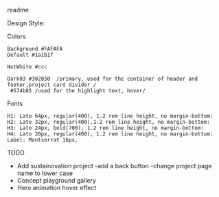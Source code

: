 readme

Design Style:

Colors
    
    Background #FAFAFA
    Default #1a1b1f

    NotWhite #ccc

    Dark03 #302850  /primary, used for the container of header and footer,project card divider /
     #574b85 /used for the highlight text, hover/


Fonts

    H1: Lato 64px, regular(400), 1.2 rem line height, no margin-bottom: 
    H2: Lato 32px, regular(400),1.2 rem line height, no margin-bottom: 
    H3: Lato 24px, bold(700), 1.2 rem line height, no margin-bottom: 
    H4: Lato 20px, regular(400), 1.2 rem line height, no margin-bottom:
    Label: Montserrat 16px, 



TODO
- Add sustainovation project
    -add a back button
    -change project page name to lower case
- Concept playground gallery
- Hero animation hover effect

